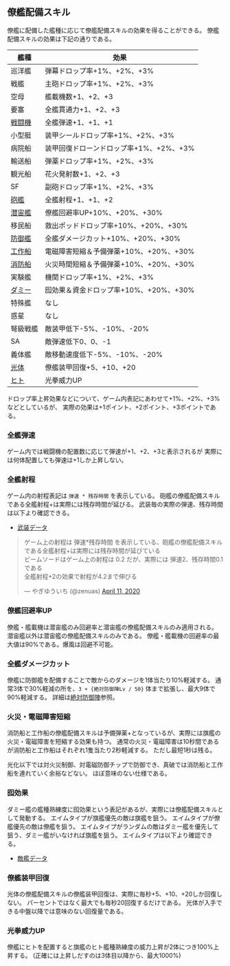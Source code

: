 ## 僚艦配備スキル

僚艦に配備した艦種に応じて僚艦配備スキルの効果を得ることができる。
僚艦配備スキルの効果は下記の通りである。

| 艦種                          | 効果                                    |
|-------------------------------|-----------------------------------------|
| 巡洋艦                        | 弾幕ドロップ率+1%、+2%、+3%             |
| 戦艦                          | 主砲ドロップ率+1%、+2%、+3%             |
| 空母                          | 艦載機数+1、+2、+3                      |
| 要塞                          | 全艦貫通力+1、+2、+3                    |
| [戦闘機](#全艦弾速)           | 全艦弾速+1、+1、+1                      |
| 小型艇                        | 装甲シールドロップ率+1%、+2%、+3%       |
| 病院船                        | 装甲回復ドローンドロップ率+1%、+2%、+3% |
| 輸送船                        | 弾薬ドロップ率+1%、+2%、+3%             |
| 観光船                        | 花火発射数+1、+2、+3                    |
| SF                            | 副砲ドロップ率+1%、+2%、+3%             |
| [砲艦](#全艦射程)             | 全艦射程+1、+1、+2                      |
| [潜宙艦](#僚艦回避率up)       | 僚艦回避率UP+10%、+20%、+30%            |
| 移民船                        | 救出ポッドドロップ率+10%、+20%、+30%    |
| [防御艦](#全艦ダメージカット) | 全艦ダメージカット+10%、+20%、+30%      |
| [工作船](#火災電磁障害短縮)   | 電磁障害短縮＆予備弾薬+10%、+20%、+30%  |
| [消防船](#火災電磁障害短縮)   | 火災時間短縮＆予備弾薬+10%、+20%、+30%  |
| 実験艦                        | 機関ドロップ率+1%、+2%、+3%             |
| [ダミー](#囮効果)             | 囮効果＆資金ドロップ率+10%、+20%、+30%  |
| 特殊艦                        | なし                                    |
| 惑星                          | なし                                    |
| 弩級戦艦                      | 敵装甲低下-5%、-10%、-20%               |
| SA                            | 敵弾速低下0、0、-1                      |
| 義体艦                        | 敵移動速度低下-5%、-10%、-20%           |
| [光体](#僚艦装甲回復)         | 僚艦装甲回復+5、+10、+20                |
| [ヒト](#光拳威力up)           | 光拳威力UP                              |

ドロップ率上昇効果などについて、ゲーム内表記にあわせて+1%、+2%、+3%などとしているが、
実際の効果は+1ポイント、+2ポイント、+3ポイントである。


### 全艦弾速

ゲーム内では戦闘機の配置数に応じて弾速が+1、+2、+3と表示されるが
実際には何体配置しても弾速は+1しか上昇しない。


### 全艦射程

ゲーム内の射程表記は `弾速 * 残存時間` を表示している。
砲艦の僚艦配備スキルである全艦射程+は実際には残存時間が延びる。
武装毎の実際の弾速、残存時間は以下より確認できる。

* [武装データ](武装データ.md)

<blockquote class="twitter-tweet"><p lang="ja" dir="ltr">ゲーム上の射程は 弾速*残存時間 を表示している、砲艦の僚艦配備スキルである全艦射程+は実際には残存時間が延びている<br>ビームソードはゲーム上の射程は 0.2 だが、実際には 弾速2、残存時間0.1である<br>全艦射程+2の効果で射程が4.2まで伸びる</p>&mdash; やぎゆういち (@zenuas) <a href="https://twitter.com/zenuas/status/1248838059430313984?ref_src=twsrc%5Etfw">April 11, 2020</a></blockquote> <script async src="https://platform.twitter.com/widgets.js" charset="utf-8"></script>


### 僚艦回避率UP

僚艦・艦載機は潜宙艦のみ回避率と潜宙艦の僚艦配備スキルのみ適用される。
潜宙艦以外は潜宙艦の僚艦配備スキルのみである。
僚艦・艦載機の回避率の最大値は90%である。爆風は回避不可能。


### 全艦ダメージカット

僚艦に防御艦を配備することで敵からのダメージを1体当たり10%軽減する。
通常3体で30%軽減の所を、`3 + {絶対防御陣Lv / 50}` 体まで拡張し、最大9体で90%軽減する。
詳細は[絶対防御陣](兵種.md#絶対防御陣)参照。


### 火災・電磁障害短縮

消防船と工作船の僚艦配備スキルは予備弾薬+となっているが、実際には旗艦の火災・電磁障害を短縮する効果も持つ。
通常の火災・電磁障害は10秒間であるが消防船と工作船はそれぞれ1隻当たり2秒軽減する。
ただし最短1秒は残る。

光化以下では対火災制御、対電磁防御チップで防御でき、真破では消防船と工作船を連れていく余裕などない。
ほぼ意味のない仕様である。


### 囮効果

ダミー艦の艦種熟練度に囮効果という表記があるが、実際には僚艦配備スキルとして発動する。
エイムタイプが旗艦優先の敵は旗艦を狙う。
エイムタイプが僚艦優先の敵は僚艦を狙う。
エイムタイプがランダムの敵はダミー艦を優先して狙う、ダミー艦がいなければ旗艦を狙う。
エイムタイプは以下より確認できる。

* [敵艦データ](敵艦データ.md)


### 僚艦装甲回復

光体の僚艦配備スキルの僚艦装甲回復は、実際に毎秒+5、+10、+20しか回復しない。
パーセントではなく最大でも毎秒20回復するだけである。
光体が入手できる中盤以降では意味のない回復量である。


### 光拳威力UP

僚艦にヒトを配置すると旗艦のヒト艦種熟練度の威力上昇が2体につき100%上昇する。
(正確には上昇しだすのは3体目以降から、最大1000%)

